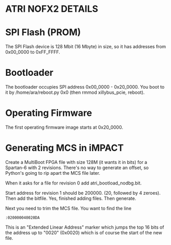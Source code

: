 # ATRI NOFX2 DETAILS

# SPI Flash (PROM)

The SPI Flash device is 128 Mbit (16 Mbyte) in size, so it has
addresses from 0x00_0000 to 0xFF_FFFF.

# Bootloader

The bootloader occupies SPI address 0x00_0000 - 0x20_0000.
You boot to it by /home/ara/reboot.py 0x0 (then rmmod xillybus_pcie,
reboot).

# Operating Firmware

The first operating firmware image starts at 0x20_0000.

# Generating MCS in iMPACT

Create a MultiBoot FPGA file with size 128M (it wants it in bits)
for a Spartan-6 with 2 revisions. There's no way to generate an offset,
so Python's going to rip apart the MCS file later.

When it asks for a file for revision 0 add atri_bootload_nodbg.bit.

Start address for revision 1 should be 200000. (20, followed by 4 zeroes).
Then add the bitfile. Yes, finished adding files. Then generate.

Next you need to trim the MCS file. You want to find the line
```
:020000040020DA
```
This is an "Extended Linear Address" marker which jumps the top 16 bits
of the address up to "0020" (0x0020) which is of course the start of
the new file.

